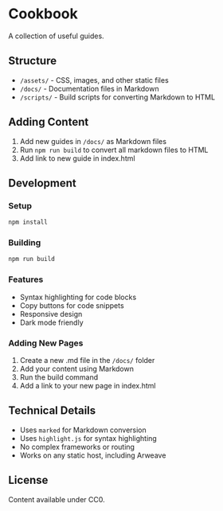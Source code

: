 # Cookbook

A collection of useful guides.

## Structure

- `/assets/` - CSS, images, and other static files
- `/docs/` - Documentation files in Markdown
- `/scripts/` - Build scripts for converting Markdown to HTML

## Adding Content

1. Add new guides in `/docs/` as Markdown files
2. Run `npm run build` to convert all markdown files to HTML
3. Add link to new guide in index.html

## Development

### Setup
```bash
npm install
```

### Building
```bash
npm run build
```

### Features
- Syntax highlighting for code blocks
- Copy buttons for code snippets
- Responsive design
- Dark mode friendly

### Adding New Pages
1. Create a new .md file in the `/docs/` folder
2. Add your content using Markdown
3. Run the build command
4. Add a link to your new page in index.html

## Technical Details
- Uses `marked` for Markdown conversion
- Uses `highlight.js` for syntax highlighting
- No complex frameworks or routing
- Works on any static host, including Arweave

## License

Content available under CC0.
